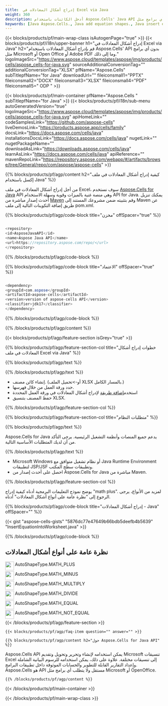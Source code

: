 ```yaml
---
title:  إدراج أشكال المعادلات في Excel via Java
weight: 360
description: أدخل الكائنات باستخدام Aspose.Cells' Java API بدون أي برامج مثل Microsoft أو Open Office أو Adobe PDF وما إلى ذلك.
keywords: [Java Aspose.Cells., Java add equation shapes., Java insert equation shapes., Java create equation shapes]
---
```

{{< blocks/products/pf/main-wrap-class isAutogenPage="true" >}}
{{< blocks/products/pf/i18n/upper-banner h1="إدراج أشكال المعادلات في Excel via Java" h2="قم بإدراج أشكال المعادلات باستخدام Aspose.Cells\' API بدون أي برامج مثل Microsoft أو Open Office أو Adobe PDF وما إلى ذلك." logoImageSrc="https://www.aspose.cloud/templates/aspose/img/products/cells/aspose_cells-for-java.svg" sourceAdditionalConversionTag="" additionalConversionTag="XLSX" pfName="Aspose.Cells" subTitlepfName="for Java" downloadUrl="" fileiconsmall1="PPTX" fileiconsmall2="DOCX" fileiconsmall3="XLSX" fileiconsmall4="PDF" fileiconsmall5=" ODP " >}}

{{< blocks/products/pf/main-container pfName="Aspose.Cells " subTitlepfName="for Java" >}}
{{< blocks/products/pf/i18n/sub-menu autoGeneratedVersion="true" logoImageSrc="https://www.aspose.cloud/templates/aspose/img/products/cells/aspose_cells-for-java.svg" apiHomeLink="" codeSamplesLink="https://github.com/aspose-cells" liveDemosLink="https://products.aspose.app/cells/family" docsLink="https://docs.aspose.com/cells/java" installationsDocsLink="https://docs.aspose.com/cells/java" nugetLink="" nugetPackageName="" downloadAsLink="https://downloads.aspose.com/cells/java" learnAsLink="https://docs.aspose.com/cells/java" apiReference="" mavenRepoLink="https://repository.aspose.com/webapp/#/artifacts/browse/tree/General/repo/com/aspose/aspose-cells" >}}

{{% blocks/products/pf/agp/content h2="كيفية إدراج أشكال المعادلات في ملف إكسل باستخدام Java" %}}

 من أجل إدراج أشكال المعادلات في ملف Excel، سوف نستخدم
 [Aspose.Cells for Java](https://products.aspose.com/cells/java) 
 API وهي منصة غنية بالميزات وقوية وسهلة الاستخدام API for Java. يمكنك تنزيل أحدث إصدار مباشرة من
 [Maven](https://repository.aspose.com/webapp/#/artifacts/browse/tree/General/repo/com/aspose/aspose-cells) 
 وقم بتثبيته ضمن مشروعك المستند إلى Maven عن طريق إضافة التكوينات التالية إلى ملف pom.xml.

{{% blocks/products/pf/agp/code-block title="مخزن" offSpacer="true" %}}

```cs

<repository>
<id>AsposeJavaAPI</id>
<name>Aspose Java API</name>
<url>https://repository.aspose.com/repo/</url>
</repository>

```

{{% /blocks/products/pf/agp/code-block %}}

{{% blocks/products/pf/agp/code-block title="الاعتماد" offSpacer="true" %}}

```cs

<dependency>
<groupId>com.aspose</groupId>
<artifactId>aspose-cells</artifactId>
<version>version of aspose-cells API</version>
<classifier>jdk17</classifier>
</dependency>

```

{{% /blocks/products/pf/agp/code-block %}}

{{% /blocks/products/pf/agp/content %}}

{{< blocks/products/pf/agp/feature-section isGrey="true" >}}

{{% blocks/products/pf/agp/feature-section-col title="خطوات إدراج أشكال المعادلات في ملف Excel via Java" %}}

{{% blocks/products/pf/agp/text %}}

{{% /blocks/products/pf/agp/text %}}

+ إنشاء كائن مصنف. (أو->تحميل الملف XLSX بالمسار الكامل.)
+ حدد ورقة العمل من خلال فهرسها.
 + استخدم[إضافة طريقة](https://reference.aspose.com/cells/java/com.aspose.cells/shapecollection/#addAutoShape-int-int-int-int-int-int-int-) لإدراج أشكال المعادلات في ورقة العمل المحددة
+ حفظ المصنف بتنسيق XLSX.

{{% /blocks/products/pf/agp/feature-section-col %}}

{{% blocks/products/pf/agp/feature-section-col title="متطلبات النظام" %}}

{{% blocks/products/pf/agp/text %}}

 Aspose.Cells for Java يدعم جميع المنصات وأنظمة التشغيل الرئيسية. يرجى التأكد من أن لديك المتطلبات الأساسية التالية.

{{% /blocks/products/pf/agp/text %}}

- Microsoft Windows أو نظام تشغيل متوافق مع Java Runtime Environment لتطبيقات JSP/JSF وتطبيقات سطح المكتب.
- احصل على أحدث إصدار من Aspose.Cells for Java مباشرة من Maven.

{{% /blocks/products/pf/agp/feature-section-col %}}

يوضح نموذج التعليمات البرمجية أدناه كيفية إدراج "math plus". لمزيد من الأنواع، يرجى الرجوع إلى "نظرة عامة على أنواع أشكال المعادلات" أدناه.

{{% blocks/products/pf/agp/code-block title="إدراج أشكال المعادلات - Java" offSpacer="" %}}

{{< gist "aspose-cells-gists" "5876dc77e47649b66bdb5deefb4b5639" "InsertEquationIntoWorksheet.java" >}}

{{% /blocks/products/pf/agp/code-block %}}

<div class="container-fluid features-section bg-gray">
 <a class="anchor" id="features" name="features">
 </a>
 <div class="row">
  <div class="container">
   <h2 class="pr-ft">
 نظرة عامة على أنواع أشكال المعادلات
   </h2>
   <div class="col-lg-4">
    <!--em class="fa fa-chrome ico-blue fa-2x col-lg-2">
    </em-->
    <img src="/cells/net/shapes/insert-equation-shapes-to-excel/plus.png" align="left" width="28" height="28">
    <p class="col-lg-10">
 AutoShapeType.MATH_PLUS
    </p>
   </div>
   <div class="col-lg-4">
    <img src="/cells/net/shapes/insert-equation-shapes-to-excel/minus.png" align="left" width="28" height="28">
    <p class="col-lg-10">
AutoShapeType.MATH_MINUS
    </p>
   </div>
   <div class="col-lg-4">
    <img src="/cells/net/shapes/insert-equation-shapes-to-excel/multiplication.png" align="left" width="28" height="28">
    <p class="col-lg-10">
 AutoShapeType.MATH_MULTIPLY
    </p>
   </div>
   <div class="col-lg-4">
    <img src="/cells/net/shapes/insert-equation-shapes-to-excel/division.png" align="left" width="28" height="28">
    <p class="col-lg-10">
 AutoShapeType.MATH_DIVIDE
    </p>
   </div>
   <div class="col-lg-4">
    <img src="/cells/net/shapes/insert-equation-shapes-to-excel/equals.png" align="left" width="28" height="28">
    <p class="col-lg-10">
 AutoShapeType.MATH_EQUAL
    </p>
   </div>
   <div class="col-lg-4">
    <img src="/cells/net/shapes/insert-equation-shapes-to-excel/not_equal.png" align="left" width="28" height="28">
    <p class="col-lg-10">
 AutoShapeType.MATH_NOT_EQUAL
    </p>
   </div>
  </div>
 </div>
</div>

{{< /blocks/products/pf/agp/feature-section >}}

    {{< blocks/products/pf/agp/faq-item question="" answer="" >}}
 

<!-- aboutfile Starts -->

    {{% blocks/products/pf/agp/content h2="حول Aspose.Cells for Java API" %}}

 Aspose.Cells API يمكن استخدامه لإنشاء وتحرير وتحويل وتقديم Microsoft تنسيقات Excel إلى تنسيقات مختلفة. علاوة على ذلك، يمكن استخدامه للرسوم البيانية الشاملة وإعداد التقارير القابلة للتطوير والحسابات الموثوقة داخل تطبيقات البرامج. Aspose.Cells هو API مستقل ولا يتطلب أي برامج مثل Microsoft أو OpenOffice.


    {{% /blocks/products/pf/agp/content %}}

    


{{< /blocks/products/pf/main-container >}}
    
{{< /blocks/products/pf/main-wrap-class >}}
